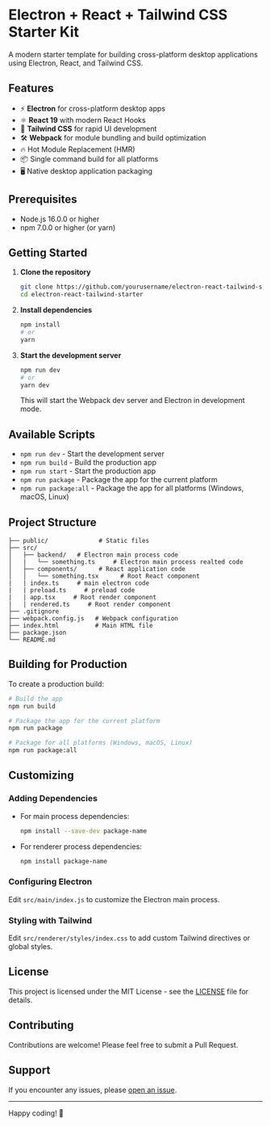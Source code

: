 # Electron + React + Tailwind CSS Starter Kit

A modern starter template for building cross-platform desktop applications using Electron, React, and Tailwind CSS.

## Features

- ⚡ **Electron** for cross-platform desktop apps
- ⚛️ **React 19** with modern React Hooks
- 🎨 **Tailwind CSS** for rapid UI development
- 🛠️ **Webpack** for module bundling and build optimization
- 🔥 Hot Module Replacement (HMR)
- 📦 Single command build for all platforms
- 🖥️ Native desktop application packaging

## Prerequisites

- Node.js 16.0.0 or higher
- npm 7.0.0 or higher (or yarn)

## Getting Started

1. **Clone the repository**
   ```bash
   git clone https://github.com/yourusername/electron-react-tailwind-starter.git
   cd electron-react-tailwind-starter
   ```

2. **Install dependencies**
   ```bash
   npm install
   # or
   yarn
   ```

3. **Start the development server**
   ```bash
   npm run dev
   # or
   yarn dev
   ```
   This will start the Webpack dev server and Electron in development mode.

## Available Scripts

- `npm run dev` - Start the development server
- `npm run build` - Build the production app
- `npm run start` - Start the production app
- `npm run package` - Package the app for the current platform
- `npm run package:all` - Package the app for all platforms (Windows, macOS, Linux)

## Project Structure

```
├── public/              # Static files
├── src/
│   ├── backend/   # Electron main process code
│   |   └── something.ts     # Electron main process realted code
│   ├── components/      # React application code
│   │   └── something.tsx      # Root React component
|   | index.ts     # main electron code
|   | preload.ts     # preload code
|   | app.tsx     # Root render component
|   | rendered.ts     # Root render component
├── .gitignore
├── webpack.config.js   # Webpack configuration
├── index.html          # Main HTML file
├── package.json
└── README.md
```

## Building for Production

To create a production build:

```bash
# Build the app
npm run build

# Package the app for the current platform
npm run package

# Package for all platforms (Windows, macOS, Linux)
npm run package:all
```

## Customizing

### Adding Dependencies

- For main process dependencies:
  ```bash
  npm install --save-dev package-name
  ```

- For renderer process dependencies:
  ```bash
  npm install package-name
  ```

### Configuring Electron

Edit `src/main/index.js` to customize the Electron main process.

### Styling with Tailwind

Edit `src/renderer/styles/index.css` to add custom Tailwind directives or global styles.

## License

This project is licensed under the MIT License - see the [LICENSE](LICENSE) file for details.

## Contributing

Contributions are welcome! Please feel free to submit a Pull Request.

## Support

If you encounter any issues, please [open an issue](https://github.com/yourusername/electron-react-tailwind-starter/issues).

---

Happy coding! 🚀
